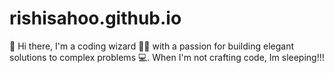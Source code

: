 # rishisahoo.github.io

👋 Hi there, I'm a coding wizard 🧙‍♂️ 
with a passion for building elegant solutions to complex problems 💻. 
When I'm not crafting code, Im sleeping!!!
